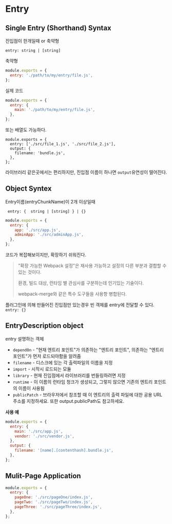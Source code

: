 # Entry
## Single Entry (Shorthand) Syntax
진입점이 한개일때 or 축약형

<code>entry: string | [string]</code>

축약형
```javascript
module.exports = {
  entry: './path/to/my/entry/file.js',
};
```
실제 코드
```javascript
module.exports = {
  entry: {
    main: './path/to/my/entry/file.js',
  },
};
```
또는 배열도 가능하다.
```
module.exports = {
  entry: ['./src/file_1.js', './src/file_2.js'],
  output: {
    filename: 'bundle.js',
  },
};
```
라이브러리 같은곳에서는 편리하지만, 진입점 이름이 하나면 <code>output</code>유연성이 떨어진다.


## Object Syntex
Entry이름(entryChunkName)이 2개 이상일때

<code> entry: { <entryChunkName> string | [string] } | {}</code>

```javascript
module.exports = {
  entry: {
    app: './src/app.js',
    adminApp: './src/adminApp.js',
  },
};
```
코드가 복잡해보이지만, 확장하기 쉬워진다.
  
> "확장 가능한 Webpack 설정"은 재사용 가능하고 설정의 다른 부분과 결합할 수 있는 것이다.
>
> 환경, 빌드 대상, 런타임 별 관심사를 구분하는데 인기있는 기술이다.
>  
> webpack-merge와 같은 특수 도구들을 사용항 병합된다.

플러그인에 의해 만들어진 진입점만 있는경우 빈 객체를 entry에 전달할 수 있다. <code>entry: {}</code>


## EntryDescription object
entry 설명하는 객체
+ <code>dependOn</code> - "현재 엔트리 포인트"가 의존하는 "엔트리 포인트", 의존하는 "엔트리 포인트"가 먼저 로드되야함을 알려줌
+ <code>filename</code> - 디스크에 있는 각 출력파일의 이름을 지정
+ <code>import</code> - 시작시 로드되는 모듈
+ <code>library</code> - 현재 진입점에서 라이브러리를 번들링하려면 지정
+ <code>runtime</code> - 이 이름의 런타임 청크가 생성되고, 그렇지 않으면 기존의 엔트리 포인트의 이름이 사용됨
+ <code>publicPatch</code> - 브라우저에서 참조할 때 이 엔트리의 출력 파일에 대한 공용 URL 주소를 지정하세요. 또한 output.publicPath도 참고하세요.

**사용 예**
```javascript
module.exports = {
  entry: {
    main: './src/app.js',
    vendor: './src/vendor.js',
  },
  output: {
    filename: '[name].[contenthash].bundle.js',
  },
};
```
  
## Mulit-Page Application
```javascript
module.exports = {
  entry: {
    pageOne: './src/pageOne/index.js',
    pageTwo: './src/pageTwo/index.js',
    pageThree: './src/pageThree/index.js',
  },
};
```
  
